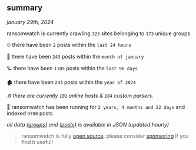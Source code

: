 
## summary
_january 29th, 2024_

ransomwatch is currently crawling `323` sites belonging to `173` unique groups

⏲ there have been `2` posts within the `last 24 hours`

🦈 there have been `243` posts within the `month of january`

🪐 there have been `1105` posts within the `last 90 days`

🏚 there have been `243` posts within the `year of 2024`

_⚙️ there are currently `101` online hosts & `104` custom parsers._

🦕 ransomwatch has been running for `2 years, 4 months and 22 days` and indexed `9700` posts

_all data  [(groups)](http://ransomwhat.telemetry.ltd/groups) and [(posts)](http://ransomwhat.telemetry.ltd/posts) is available in JSON (updated hourly)_

> ransomwatch is fully [open source](https://github.com/joshhighet/ransomwatch#ransomwatch--). please consider [sponsoring](https://github.com/sponsors/joshhighet) if you find it useful!
